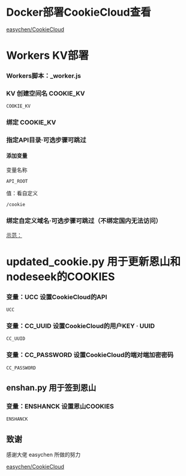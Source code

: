 # Docker部署CookieCloud查看
[easychen/CookieCloud](https://github.com/easychen/CookieCloud)


# Workers KV部署

### Workers脚本：_worker.js

### KV 创建空间名 COOKIE_KV
```
COOKIE_KV
```

### 绑定 COOKIE_KV

### 指定API目录·可选步骤可跳过
#### 添加变量
变量名称
```
API_ROOT
```
值：看自定义
```
/cookie
```

### 绑定自定义域名·可选步骤可跳过（不绑定国内无法访问）

[示范：](https://ccu.modevil.dpdns.org/cookie-api)

# updated_cookie.py 用于更新恩山和nodeseek的COOKIES


### 变量：UCC 设置CookieCloud的API

```
UCC
```
### 变量：CC_UUID 设置CookieCloud的用户KEY · UUID

```
CC_UUID
```
### 变量：CC_PASSWORD 设置CookieCloud的端对端加密密码

```
CC_PASSWORD
```

## enshan.py 用于签到恩山

### 变量：ENSHANCK 设置恩山COOKIES

```
ENSHANCK
```





## 致谢

感谢大佬 easychen 所做的努力


[easychen/CookieCloud](https://github.com/easychen/CookieCloud)
